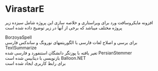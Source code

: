 # VirastarE <br>
افزونه مایکروسافت ورد برای ویراستاری و خلاصه سازی
این پروژه شامل سیزده زیر پروژه مختلف میباشد که برخی از آنها در زیر توضیح داده شده است




BorzoyaSpell <br>
 برای برسی و اصلاح لغات فارسی با الگوریتمهای  نورونگ و ساندکس فارسی
TextSummarize<br>
تغیر یافته با پوزتگر دانشگان استنفورد و فارسی شده
PersianStemmer<br>
بازنویسی با دیتابیس شده است
Balloon.NET<br>
برای رابط کاربری ایجاد شده است
